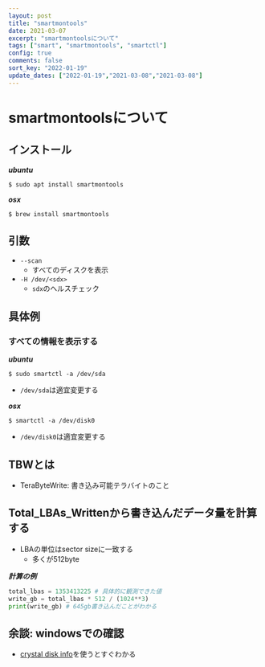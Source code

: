 ```yaml
---
layout: post
title: "smartmontools"
date: 2021-03-07
excerpt: "smartmontoolsについて"
tags: ["smart", "smartmontools", "smartctl"]
config: true
comments: false
sort_key: "2022-01-19"
update_dates: ["2022-01-19","2021-03-08","2021-03-08"]
---
```


# smartmontoolsについて

## インストール

***ubuntu***
```console
$ sudo apt install smartmontools
```

***osx***
```console
$ brew install smartmontools
```

## 引数
 - `--scan`
   - すべてのディスクを表示
 - `-H /dev/<sdx>`
   - `sdx`のヘルスチェック

## 具体例

### すべての情報を表示する

***ubuntu***
```console
$ sudo smartctl -a /dev/sda
```
 - `/dev/sda`は適宜変更する

***osx***
```console
$ smartctl -a /dev/disk0
```
 - `/dev/disk0`は適宜変更する

## TBWとは
 - TeraByteWrite: 書き込み可能テラバイトのこと

## Total_LBAs_Writtenから書き込んだデータ量を計算する
 - LBAの単位はsector sizeに一致する
   - 多くが512byte

***計算の例***
```python
total_lbas = 1353413225 # 具体的に観測できた値
write_gb = total_lbas * 512 / (1024**3)
print(write_gb) # 645gb書き込んだことがわかる
```

## 余談: windowsでの確認
 - [crystal disk info](https://crystalmark.info/en/software/crystaldiskinfo/)を使うとすぐわかる
